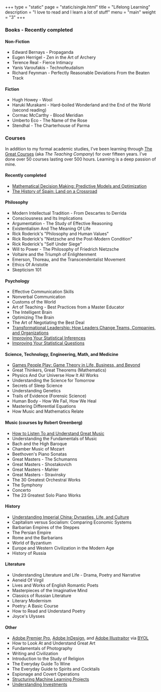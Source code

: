 +++
type = "static"
page = "static/single.html"
title = "Lifelong Learning"
description = "I love to read and I learn a lot of stuff"
menu = "main"
weight = "3"
+++

### Books - Recently completed  

#### Non-Fiction  

* Edward Bernays - Propaganda  
* Eugen Herrigel - Zen in the Art of Archery
* Terence Real - Fierce Intimacy  
* Yanis Varoufakis - Technofeudalism  
* Richard Feynman - Perfectly Reasonable Deviations From the Beaten Track

#### Fiction  

* Hugh Howey - Wool    
* Haruki Murakami - Hard-boiled Wonderland and the End of the World (second reading)    
* Cormac McCarthy - Blood Meridian  
* Umberto Eco - The Name of the Rose  
* Stendhal - The Charterhouse of Parma  

### Courses  

In addition to my formal academic studies, I've been learning through [The Great Courses](https://www.thegreatcourses.com/) (aka *The Teaching Company*) for over fifteen years. I've done over 50 courses lasting over 500 hours. Learning is a deep passion of mine.

#### Recently completed

* [Mathematical Decision Making: Predictive Models and Optimization](https://www.thegreatcourses.com/courses/mathematical-optimization-techniques)  
* [The History of Spain: Land on a Crossroad](https://www.thegreatcourses.com/courses/the-history-of-spain-land-on-a-crossroad)  

#### Philosophy

* Modern Intellectual Tradition - From Descartes to Derrida
* Consciousness and Its Implications
* Argumentation - The Study of Effective Reasoning
* Existentialism And The Meaning Of Life
* Rick Roderick's "Philosophy and Human Values"
* Rick Roderick's "Nietzsche and the Post-Modern Condition"
* Rick Roderick's "Self Under Siege"
* Will to Power - The Philosophy of Friedrich Nietzsche
* Voltaire and the Triumph of Enlightenment
* Emerson, Thoreau, and the Transcendentalist Movement
* Ethics Of Aristotle
* Skepticism 101

#### Psychology

* Effective Communication Skills
* Nonverbal Communication
* Customs of the World
* Art of Teaching - Best Practices from a Master Educator
* The Intelligent Brain
* Optimizing The Brain
* The Art of Negotiating the Best Deal
* [Transformational Leadership: How Leaders Change Teams, Companies, and Organizations](https://www.thegreatcourses.com/courses/transformational-leadership-how-leaders-change-teams-companies-and-organizations.html)  
* [Improving Your Statistical Inferences](https://www.coursera.org/learn/statistical-inferences?)  
* [Improving Your Statistical Questions](https://www.coursera.org/learn/improving-statistical-questions)  

#### Science, Technology, Engineering, Math, and Medicine

* [Games People Play: Game Theory in Life, Business, and Beyond](https://www.thegreatcourses.com/courses/games-people-play-game-theory-in-life-business-and-beyond.html)  
* Great Thinkers, Great Theorems (Mathematics)
* Physics And Our Universe How It All Works
* Understanding the Science for Tomorrow
* Secrets of Sleep Science
* Understanding Genetics
* Trails of Evidence (Forensic Science)
* Human Body - How We Fail, How We Heal
* Mastering Differential Equations
* How Music and Mathematics Relate

#### Music (courses by Robert Greenberg)

* [How to Listen To and Understand Great Music](https://robertgreenbergmusic.com/download/listen-understand-great-music/)  
* Understanding the Fundamentals of Music
* Bach and the High Baroque
* Chamber Music of Mozart
* Beethoven's Piano Sonatas
* Great Masters - The Schumanns
* Great Masters - Shostakovich
* Great Masters - Mahler
* Great Masters - Stravinsky
* The 30 Greatest Orchestral Works
* The Symphony
* Concerto
* The 23 Greatest Solo Piano Works    

#### History
 
* [Understanding Imperial China: Dynasties, Life, and Culture](https://www.thegreatcourses.com/courses/understanding-imperial-china-dynasties-life-and-culture.html)  
* Capitalism versus Socialism: Comparing Economic Systems  
* Barbarian Empires of the Steppes  
* The Persian Empire  
* Rome and the Barbarians  
* World of Byzantium  
* Europe and Western Civilization in the Modern Age  
* History of Russia

#### Literature

* Understanding Literature and Life - Drama, Poetry and Narrative
* Aeneid Of Virgil
* Lives and Works of English Romantic Poets
* Masterpieces of the Imaginative Mind
* Classics of Russian Literature
* Literary Modernism
* Poetry: A Basic Course
* How to Read and Understand Poetry
* Joyce's Ulysses

#### Other

* [Adobe Premier Pro](https://youtu.be/MqwlW76sFCM), [Adobe InDesign](https://youtu.be/RXRT3dHu6_o), and [Adobe Illustraitor](https://youtu.be/Ib8UBwu3yGA) via [BYOL](https://www.bringyourownlaptop.com/)  
* How to Look At and Understand Great Art
* Fundamentals of Photography
* Writing and Civilization
* Introduction to the Study of Religion
* The Everyday Guide To Wine
* The Everyday Guide to Spirits and Cocktails
* Espionage and Covert Operations  
* [Structuring Machine Learning Projects](https://www.coursera.org/learn/machine-learning-projects/)  
* [Understanding Investments](https://www.thegreatcourses.com/courses/understanding-investments.html)

